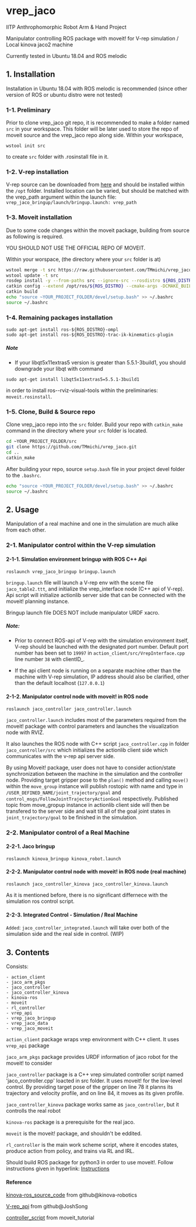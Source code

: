 # vrep_jaco

IITP Anthrophomorphic Robot Arm & Hand Project

Manipulator controlling ROS package with moveit! for V-rep simulation / Local kinova jaco2 machine

Currently tested in Ubuntu 18.04 and ROS melodic

## 1. Installation

Installation in Ubuntu 18.04 with ROS melodic is recommended (since other version of ROS or ubuntu distro were not tested)

### 1-1. Preliminary
Prior to clone vrep_jaco git repo, it is recommended to make a folder named `src` in your workspace. This folder will be later used to store the repo of moveit source and the vrep_jaco repo along side.
Within your workspace,
```
wstool init src
```
to create `src` folder with .rosinstall file in it.

### 1-2. V-rep installation
V-rep source can be downloaded from [here](http://www.coppeliarobotics.com/ubuntuVersions.html) and should be installed within the `/opt` folder. Installed location can be varied, but should be matched with the vrep_path argument within the launch file: `vrep_jaco_bringup/launch/bringup.launch: vrep_path`

### 1-3. Moveit installation
Due to some code changes within the moveit package, building from source as following is required.

YOU SHOULD NOT USE THE OFFICIAL REPO OF MOVEIT.

Within your worspace, (the directory where your `src` folder is at)
```bash
wstool merge -t src https://raw.githubusercontent.com/TMmichi/vrep_jaco/master/moveit.rosinstall
wstool update -t src
rosdep install -y --from-paths src --ignore-src --rosdistro ${ROS_DISTRO}
catkin config --extend /opt/ros/${ROS_DISTRO} --cmake-args -DCMAKE_BUILD_TYPE=Release
catkin build
echo "source ~YOUR_PROJECT_FOLDER/devel/setup.bash" >> ~/.bashrc
source ~/.bashrc
```

### 1-4. Remaining packages installation
```
sudo apt-get install ros-${ROS_DISTRO}-ompl
sudo apt-get install ros-${ROS_DISTRO}-trac-ik-kinematics-plugin
```


##### Note
- If your libqt5x11extras5 version is greater than 5.5.1-3build1, you should downgrade your libqt with command
```
sudo apt-get install libqt5x11extras5=5.5.1-3build1
```
  in order to install ros-<distro>-rviz-visual-tools within the preliminaries: `moveit.rosinstall`.
  
### 1-5. Clone, Build & Source repo
Clone vrep_jaco repo into the `src` folder.
Build your repo with `catkin_make` command in the directory where your `src` folder is located.
```bash
cd ~YOUR_PROJECT_FOLDER/src
git clone https://github.com/TMmichi/vrep_jaco.git
cd ..
catkin_make
```

After building your repo, source `setup.bash` file in your project devel folder to the `.bashrc`.
```bash
echo "source ~YOUR_PROJECT_FOLDER/devel/setup.bash" >> ~/.bashrc
source ~/.bashrc
```

## 2. Usage

Manipulation of a real machine and one in the simulation are much alike from each other. 

### 2-1. Manipulator control within the V-rep simulation

#### 2-1-1. Simulation environment bringup with ROS C++ Api

```
roslaunch vrep_jaco_bringup bringup.launch
```

`bringup.launch` file will launch a V-rep env with the scene file `jaco_table2.ttt`, and initialize the vrep_interface node (C++ api of V-rep).
Api script will initialize actionlib server side that can be connected with the moveit! planning instance.

Bringup launch file DOES NOT include manipulator URDF xacro.


##### Note:
- Prior to connect ROS-api of V-rep with the simulation environment itself, V-rep should be launched with the designated port number. Default port number has been set to `19997` in `action_client/src/VrepInterface.cpp` line number `38` with clientID_.

- If the api client node is running on a separate machine other than the machine with V-rep simulation, IP address should also be clarified, other than the default localhost (`127.0.0.1`)



#### 2-1-2. Manipulator control node with moveit! in ROS node

```
roslaunch jaco_controller jaco_controller.launch
```

`jaco_controller.launch` includes most of the parameters required from the moveit! package with control parameters and launches the visualization node with RVIZ.

It also launches the ROS node with C++ script `jaco_controller.cpp` in folder `jaco_controller/src` which initializes the actionlib client side which communicates with the v-rep api server side.

By using Moveit! package, user does not have to consider action/state synchronization between the machine in the simulation and the controller node. Providing target gripper pose to the `plan()` method and calling `move()` within the `move_group` instance will publish rostopic with name and type in `/USER_DEFINED_NAME/joint_trajectory/goal` and `control_msgs/FollowJointTrajectoryActionGoal` respectively. Published topic from move_gropup instance in actionlib client side will then be transfered to the server side and wait till all of the goal joint states in `joint_trajectory/goal` to be finished in the simulation.


### 2-2. Manipulator control of a Real Machine

#### 2-2-1. Jaco  bringup

```
roslaunch kinova_bringup kinova_robot.launch
```

#### 2-2-2. Manipulator control node with moveit! in ROS node (real machine)

```
roslaunch jaco_controller_kinova jaco_controller_kinova.launch
```
As it is mentioned before, there is no significant differnece with the simulation ros control script.


#### 2-2-3. Integrated Control - Simulation / Real Machine
`Added`: `jaco_controller_integrated.launch` will take over both of the simulation side and the real side in control. (WIP)


## 3. Contents

Consists:
```
- action_client
- jaco_arm_pkgs
- jaco_controller
- jaco_controller_kinova
- kinova-ros
- moveit
- rl_controller
- vrep_api
- vrep_jaco_bringup
- vrep_jaco_data
- vrep_jaco_moveit
```

`action_client` package wraps vrep environment with C++ client. It uses `vrep_api` package

`jaco_arm_pkgs` package provides URDF information of jaco robot for the moveit! to consider

`jaco_controller` package is a C++ vrep simulated controller script named 'jaco_controller.cpp' loacted in src folder. It uses moveit! for the low-level control. By providing target pose of the gripper on line 78 it planns its trajectory and velocity profile, and on line 84, it moves as its given profile.

`jaco_controller_kinova` package works same as `jaco_controller`, but it controlls the real robot

`kinova-ros` package is a prerequisite for the real jaco.

`moveit` is the moveit! package, and shouldn't be eddited.

`rl_controller` is the main work scheme script, where it encodes states, produce action from policy, and trains via RL and IRL.

Should build ROS package for python3 in order to use moveit!. Follow instructions given in hyperlink: 
[Instructions](https://www.miguelalonsojr.com/blog/robotics/ros/python3/2019/08/20/ros-melodic-python-3-build.html)


#### Reference

[kinova-ros_source_code](https://github.com/Kinovarobotics/kinova-ros.git) from github@kinova-robotics

[V-rep_api](https://github.com/JoshSong/jaco_ros_vrep.git) from github@JoshSong

[controller_script](http://docs.ros.org/kinetic/api/moveit_tutorials/html/index.html) from moveit_tutorial


